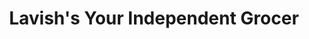 ---
title: "Lavish's Your Independent Grocer"
url: /little-current/lavishs-your-independent-grocer/
shop: supermarket
---